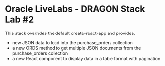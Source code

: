 # Oracle LiveLabs - DRAGON Stack Lab #2
This stack _overrides_ the default create-react-app and provides:
- new JSON data to load into the purchase_orders collection
- a new ORDS method to get multiple JSON documents from the purchase_orders collection  
- a new React component to display data in a table format with pagination
